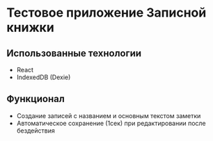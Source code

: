 # Тестовое приложение Записной книжки

## Использованные технологии

- React
- IndexedDB (Dexie)

## Функционал

- Создание записей с названием и основным текстом заметки
- Автоматическое сохранение (1сек) при редактировании после бездействия
